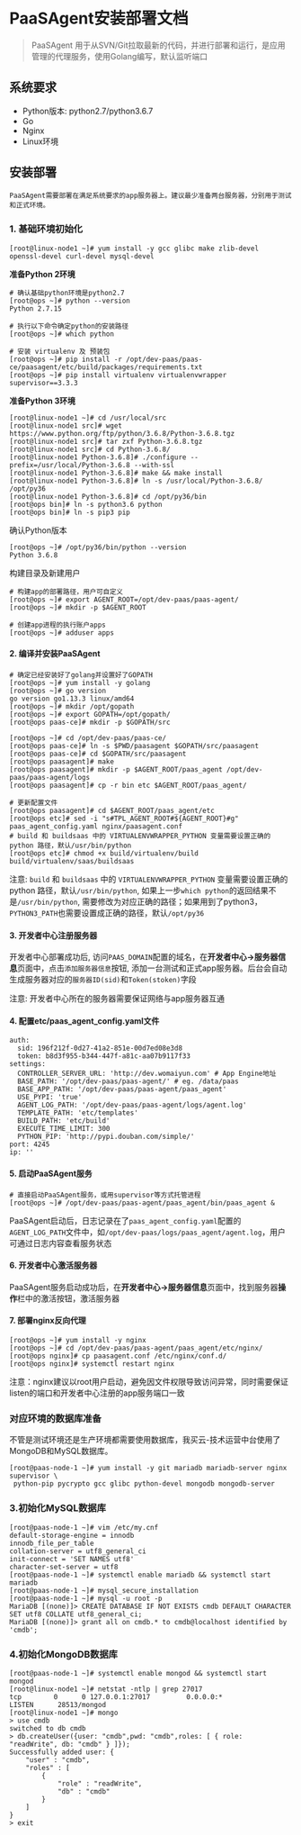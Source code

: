 # PaaSAgent安装部署文档

> PaaSAgent 用于从SVN/Git拉取最新的代码，并进行部署和运行，是应用管理的代理服务，使用Golang编写，默认监听端口

## 系统要求

- Python版本: python2.7/python3.6.7
- Go
- Nginx
- Linux环境

## 安装部署
    PaaSAgent需要部署在满足系统要求的app服务器上。建议最少准备两台服务器，分别用于测试和正式环境。

### 1. 基础环境初始化
```
[root@linux-node1 ~]# yum install -y gcc glibc make zlib-devel openssl-devel curl-devel mysql-devel
```

**准备Python 2环境**
```
# 确认基础python环境是python2.7
[root@ops ~]# python --version
Python 2.7.15

# 执行以下命令确定python的安装路径
[root@ops ~]# which python

# 安装 virtualenv 及 预装包
[root@ops ~]# pip install -r /opt/dev-paas/paas-ce/paasagent/etc/build/packages/requirements.txt
[root@ops ~]# pip install virtualenv virtualenvwrapper supervisor==3.3.3
```

**准备Python 3环境**

```
[root@linux-node1 ~]# cd /usr/local/src
[root@linux-node1 src]# wget https://www.python.org/ftp/python/3.6.8/Python-3.6.8.tgz
[root@linux-node1 src]# tar zxf Python-3.6.8.tgz
[root@linux-node1 src]# cd Python-3.6.8/
[root@linux-node1 Python-3.6.8]# ./configure --prefix=/usr/local/Python-3.6.8 --with-ssl
[root@linux-node1 Python-3.6.8]# make && make install
[root@linux-node1 Python-3.6.8]# ln -s /usr/local/Python-3.6.8/ /opt/py36
[root@linux-node1 Python-3.6.8]# cd /opt/py36/bin
[root@ops bin]# ln -s python3.6 python
[root@ops bin]# ln -s pip3 pip
```

确认Python版本
```
[root@ops ~]# /opt/py36/bin/python --version
Python 3.6.8
```

构建目录及新建用户
```
# 构建app的部署路径，用户可自定义
[root@ops ~]# export AGENT_ROOT=/opt/dev-paas/paas-agent/
[root@ops ~]# mkdir -p $AGENT_ROOT

# 创建app进程的执行账户apps
[root@ops ~]# adduser apps
```

#### 2. 编译并安装PaaSAgent

```
# 确定已经安装好了golang并设置好了GOPATH
[root@ops ~]# yum install -y golang
[root@ops ~]# go version
go version go1.13.3 linux/amd64
[root@ops ~]# mkdir /opt/gopath
[root@ops ~]# export GOPATH=/opt/gopath/
[root@ops paas-ce]# mkdir -p $GOPATH/src

[root@ops ~]# cd /opt/dev-paas/paas-ce/
[root@ops paas-ce]# ln -s $PWD/paasagent $GOPATH/src/paasagent
[root@ops paas-ce]# cd $GOPATH/src/paasagent
[root@ops paasagent]# make
[root@ops paasagent]# mkdir -p $AGENT_ROOT/paas_agent /opt/dev-paas/paas-agent/logs
[root@ops paasagent]# cp -r bin etc $AGENT_ROOT/paas_agent/

# 更新配置文件
[root@ops paasagent]# cd $AGENT_ROOT/paas_agent/etc
[root@ops etc]# sed -i "s#TPL_AGENT_ROOT#${AGENT_ROOT}#g" paas_agent_config.yaml nginx/paasagent.conf
# build 和 buildsaas 中的 VIRTUALENVWRAPPER_PYTHON 变量需要设置正确的 python 路径，默认/usr/bin/python
[root@ops etc]# chmod +x build/virtualenv/build  build/virtualenv/saas/buildsaas

```

注意: `build` 和 `buildsaas` 中的 `VIRTUALENVWRAPPER_PYTHON` 变量需要设置正确的 python 路径，默认`/usr/bin/python`, 如果上一步`which python`的返回结果不是`/usr/bin/python`, 需要修改为对应正确的路径；如果用到了python3，`PYTHON3_PATH`也需要设置成正确的路径，默认`/opt/py36`

#### 3. 开发者中心注册服务器

开发者中心部署成功后, 访问`PAAS_DOMAIN`配置的域名，在**开发者中心->服务器信息**页面中，点击`添加服务器信息`按钮, 添加一台测试和正式app服务器。后台会自动生成服务器对应的`服务器ID(sid)`和`Token(stoken)`字段

注意: 开发者中心所在的服务器需要保证网络与app服务器互通

#### 4. 配置etc/paas_agent_config.yaml文件

```
auth:
  sid: 196f212f-0d27-41a2-851e-00d7ed08e3d8
  token: b8d3f955-b344-447f-a81c-aa07b9117f33
settings:
  CONTROLLER_SERVER_URL: 'http://dev.womaiyun.com' # App Engine地址
  BASE_PATH: '/opt/dev-paas/paas-agent/' # eg. /data/paas
  BASE_APP_PATH: '/opt/dev-paas/paas-agent/paas_agent'
  USE_PYPI: 'true'
  AGENT_LOG_PATH: '/opt/dev-paas/paas-agent/logs/agent.log'
  TEMPLATE_PATH: 'etc/templates'
  BUILD_PATH: 'etc/build'
  EXECUTE_TIME_LIMIT: 300
  PYTHON_PIP: 'http://pypi.douban.com/simple/'
port: 4245
ip: ''
```

#### 5. 启动PaaSAgent服务

```
# 直接启动PaaSAgent服务，或用supervisor等方式托管进程
[root@ops ~]# /opt/dev-paas/paas-agent/paas_agent/bin/paas_agent &
```
PaaSAgent启动后，日志记录在了`paas_agent_config.yaml`配置的`AGENT_LOG_PATH`文件中，如`/opt/dev-paas/logs/paas_agent/agent.log`，用户可通过日志内容查看服务状态

#### 6. 开发者中心激活服务器
PaaSAgent服务启动成功后，在**开发者中心->服务器信息**页面中，找到服务器**操作**栏中的激活按钮，激活服务器

#### 7. 部署nginx反向代理
```
[root@ops ~]# yum install -y nginx
[root@ops ~]# cd /opt/dev-paas/paas-agent/paas_agent/etc/nginx/
[root@ops nginx]# cp paasagent.conf /etc/nginx/conf.d/
[root@ops nginx]# systemctl restart nginx
```

注意：nginx建议以root用户启动，避免因文件权限导致访问异常，同时需要保证listen的端口和开发者中心注册的app服务端口一致


### 对应环境的数据库准备

不管是测试环境还是生产环境都需要使用数据库，我买云-技术运营中台使用了MongoDB和MySQL数据库。

```
[root@paas-node-1 ~]# yum install -y git mariadb mariadb-server nginx supervisor \
 python-pip pycrypto gcc glibc python-devel mongodb mongodb-server
```

### 3.初始化MySQL数据库
```
[root@paas-node-1 ~]# vim /etc/my.cnf
default-storage-engine = innodb
innodb_file_per_table
collation-server = utf8_general_ci
init-connect = 'SET NAMES utf8'
character-set-server = utf8
[root@paas-node-1 ~]# systemctl enable mariadb && systemctl start mariadb
[root@paas-node-1 ~]# mysql_secure_installation 
[root@paas-node-1 ~]# mysql -u root -p
MariaDB [(none)]> CREATE DATABASE IF NOT EXISTS cmdb DEFAULT CHARACTER SET utf8 COLLATE utf8_general_ci;
MariaDB [(none)]> grant all on cmdb.* to cmdb@localhost identified by 'cmdb';
```

### 4.初始化MongoDB数据库
```
[root@paas-node-1 ~]# systemctl enable mongod && systemctl start mongod
[root@linux-node1 ~]# netstat -ntlp | grep 27017
tcp        0      0 127.0.0.1:27017         0.0.0.0:*               LISTEN      28513/mongod
[root@linux-node1 ~]# mongo
> use cmdb
switched to db cmdb
> db.createUser({user: "cmdb",pwd: "cmdb",roles: [ { role: "readWrite", db: "cmdb" } ]});
Successfully added user: {
	"user" : "cmdb",
	"roles" : [
		{
			"role" : "readWrite",
			"db" : "cmdb"
		}
	]
}
> exit

```

